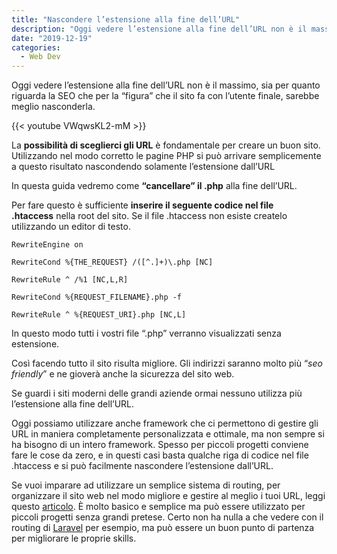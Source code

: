 ```yaml
---
title: "Nascondere l’estensione alla fine dell’URL"
description: "Oggi vedere l’estensione alla fine dell’URL non è il massimo, sia per quanto riguarda la SEO che per la “figura” che il sito fa con l’utente finale, sarebbe meglio nasconderla"
date: "2019-12-19"
categories:
  - Web Dev
---
```


Oggi vedere l’estensione alla fine dell’URL non è il massimo, sia per quanto riguarda la SEO che per la “figura” che il sito fa con l’utente finale, sarebbe meglio nasconderla.

{{< youtube VWqwsKL2-mM >}}

La **possibilità di sceglierci gli URL** è fondamentale per creare un buon sito. Utilizzando nel modo corretto le pagine PHP si può arrivare semplicemente a questo risultato nascondendo solamente l’estensione dall’URL

In questa guida vedremo come **“cancellare” il .php** alla fine dell’URL.

Per fare questo è sufficiente **inserire il seguente codice nel file .htaccess** nella root del sito. Se il file .htaccess non esiste createlo utilizzando un editor di testo.

```
RewriteEngine on

RewriteCond %{THE_REQUEST} /([^.]+)\.php [NC]

RewriteRule ^ /%1 [NC,L,R]

RewriteCond %{REQUEST_FILENAME}.php -f

RewriteRule ^ %{REQUEST_URI}.php [NC,L]
```

In questo modo tutti i vostri file “.php” verranno visualizzati senza estensione.

Così facendo tutto il sito risulta migliore. Gli indirizzi saranno molto più “_seo friendly_” e ne gioverà anche la sicurezza del sito web.

Se guardi i siti moderni delle grandi aziende ormai nessuno utilizza più l’estensione alla fine dell’URL.

Oggi possiamo utilizzare anche framework che ci permettono di gestire gli URL in maniera completamente personalizzata e ottimale, ma non sempre si ha bisogno di un intero framework. Spesso per piccoli progetti conviene fare le cose da zero, e in questi casi basta qualche riga di codice nel file .htaccess e si può facilmente nascondere l’estensione dall’URL.

Se vuoi imparare ad utilizzare un semplice sistema di routing, per organizzare il sito web nel modo migliore e gestire al meglio i tuoi URL, leggi questo [articolo](https://albydev.net/blog/semplice-sistema-di-routing-in-php/). È molto basico e semplice ma può essere utilizzato per piccoli progetti senza grandi pretese. Certo non ha nulla a che vedere con il routing di [Laravel](https://laravel.com/) per esempio, ma può essere un buon punto di partenza per migliorare le proprie skills.
